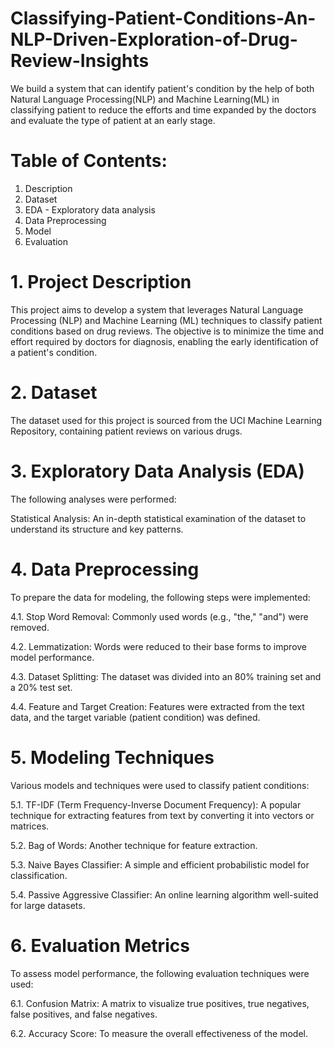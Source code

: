 # Classifying-Patient-Conditions-An-NLP-Driven-Exploration-of-Drug-Review-Insights
We build a system that can identify patient's condition by the help of both Natural Language Processing(NLP) and Machine Learning(ML) in classifying patient to reduce the efforts and time expanded by the doctors and evaluate the type of patient at an early stage.
# Table of Contents:
1. Description
2. Dataset
3. EDA - Exploratory data analysis
4. Data Preprocessing
4. Model
5. Evaluation
# 1. Project Description
This project aims to develop a system that leverages Natural Language Processing (NLP) and Machine Learning (ML) techniques to classify patient conditions based on drug reviews. The objective is to minimize the time and effort required by doctors for diagnosis, enabling the early identification of a patient's condition.

# 2. Dataset
The dataset used for this project is sourced from the UCI Machine Learning Repository, containing patient reviews on various drugs.

# 3. Exploratory Data Analysis (EDA)
The following analyses were performed:

Statistical Analysis: An in-depth statistical examination of the dataset to understand its structure and key patterns.
# 4. Data Preprocessing
To prepare the data for modeling, the following steps were implemented:

4.1. Stop Word Removal: Commonly used words (e.g., "the," "and") were removed.

4.2. Lemmatization: Words were reduced to their base forms to improve model performance.

4.3. Dataset Splitting: The dataset was divided into an 80% training set and a 20% test set.

4.4. Feature and Target Creation: Features were extracted from the text data, and the target variable (patient condition) was defined.

# 5. Modeling Techniques
Various models and techniques were used to classify patient conditions:

5.1. TF-IDF (Term Frequency-Inverse Document Frequency): A popular technique for extracting features from text by converting it into vectors or matrices.

5.2. Bag of Words: Another technique for feature extraction.

5.3. Naive Bayes Classifier: A simple and efficient probabilistic model for classification.

5.4. Passive Aggressive Classifier: An online learning algorithm well-suited for large datasets.
# 6. Evaluation Metrics
To assess model performance, the following evaluation techniques were used:

6.1. Confusion Matrix: A matrix to visualize true positives, true negatives, false positives, and false negatives.

6.2. Accuracy Score: To measure the overall effectiveness of the model.
